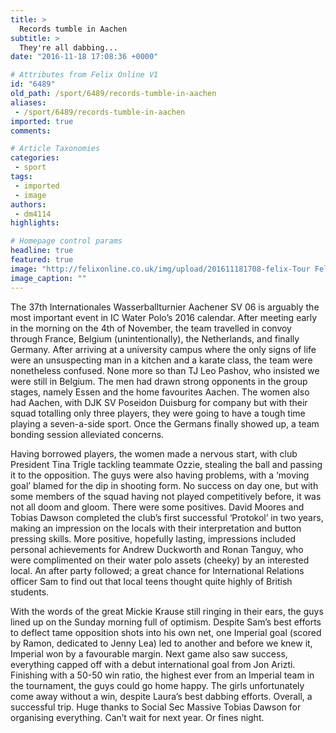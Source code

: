 ```yaml
---
title: >
  Records tumble in Aachen
subtitle: >
  They're all dabbing...
date: "2016-11-18 17:08:36 +0000"

# Attributes from Felix Online V1
id: "6489"
old_path: /sport/6489/records-tumble-in-aachen
aliases:
 - /sport/6489/records-tumble-in-aachen
imported: true
comments:

# Article Taxonomies
categories:
 - sport
tags:
 - imported
 - image
authors:
 - dm4114
highlights:

# Homepage control params
headline: true
featured: true
image: "http://felixonline.co.uk/img/upload/201611181708-felix-Tour Felix Pic - water polo.jpg"
image_caption: ""
---
```


The 37th Internationales Wasserballturnier Aachener SV 06 is arguably the most important event in IC Water Polo’s 2016 calendar. After meeting early in the morning on the 4th of November, the team travelled in convoy through France, Belgium (unintentionally), the Netherlands, and finally Germany. After arriving at a university campus where the only signs of life were an unsuspecting man in a kitchen and a karate class, the team were nonetheless confused. None more so than TJ Leo Pashov, who insisted we were still in Belgium. The men had drawn strong opponents in the group stages, namely Essen and the home favourites Aachen. The women also had Aachen, with DJK SV Poseidon Duisburg for company but with their squad totalling only three players, they were going to have a tough time playing a seven-a-side sport. Once the Germans finally showed up, a team bonding session alleviated concerns.

Having borrowed players, the women made a nervous start, with club President Tina Trigle tackling teammate Ozzie, stealing the ball and passing it to the opposition. The guys were also having problems, with a ‘moving goal’ blamed for the dip in shooting form. No success on day one, but with some members of the squad having not played competitively before, it was not all doom and gloom. There were some positives. David Moores and Tobias Dawson completed the club’s first successful ‘Protokol’ in two years, making an impression on the locals with their interpretation and button pressing skills. More positive, hopefully lasting, impressions included personal achievements for Andrew Duckworth and Ronan Tanguy, who were complimented on their water polo assets (cheeky) by an interested local. An after party followed; a great chance for International Relations officer Sam to find out that local teens thought quite highly of British students.

With the words of the great Mickie Krause still ringing in their ears, the guys lined up on the Sunday morning full of optimism. Despite Sam’s best efforts to deflect tame opposition shots into his own net, one Imperial goal (scored by Ramon, dedicated to Jenny Lea) led to another and before we knew it, Imperial won by a favourable margin. Next game also saw success, everything capped off with a debut international goal from Jon Arizti. Finishing with a 50-50 win ratio, the highest ever from an Imperial team in the tournament, the guys could go home happy. The girls unfortunately come away without a win, despite Laura’s best dabbing efforts.
Overall, a successful trip. Huge thanks to Social Sec Massive Tobias Dawson for organising everything. Can’t wait for next year. Or fines night.
